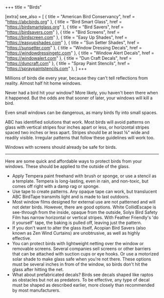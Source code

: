 +++
title = "Birds"

[extra]
see_also = [
  { title = "American Bird Conservancy", href = "https://abcbirds.org" },
  { title = "Bird Smart Glass", href = "https://birdsmartglass.org" },
  { title = "Bird Savers", href = "https://birdsavers.com" },
  { title = "Bird Screens", href = "https://birdscreen.com" },
  { title = "Easy Up Shades", href = "https://easyupshades.com" },
  { title = "Sun Setter Shades", href = "https://sunsetter.com" },
  { title = "Window Dressing Decals", href = "https://windowdressingetc.com" },
  { title = "Window Alert Decals", href = "https://windowalert.com" },
  { title = "Dun Craft Decals", href = "https://duncraft.com" },
  { title = "Spray Paint Stencils", href = "https://spraypaintstencils.com" },
]
+++

Millions of birds die every year, because they can't tell reflections from reality. Almost half hit home windows.

Never had a bird hit your window? More likely, you haven't been there when it happened. But the odds are that sooner of later, your windows will kill a bird.

Even small windows can be dangerous, as many birds fly into small spaces.

ABC has identified solutions that work. Most birds will avoid patterns on glass with vertical stripes four inches apart or less, or horizontal stripes spaced two inches or less apart. Stripes should be at least ⅛" wide and readily visible. Irregular patterns that follow these guidelines will work too.

Windows with screens should already be safe for birds.

- - - 

Here are some quick and affordable ways to protect birds from your windows. These should be applied to the outside of the glass.
- Apply Tempera paint freehand with brush or sponge, or use a stencil as a template. Tempera is long-lasting, even in rain, and non-toxic, but comes off right with a damp rag or sponge.
- Use tape to create patterns. Any opaque tape can work, but translucent ABC BirdTape transmits light and is made to last outdoors.
- Most window films designed for external use are not patterned and will not deter birds. However, there are good options. White CollidEscape is see-through from the inside, opaque from the outside, Solyx Bird Safety Film has narrow horizontal or vertical stripes. With Feather Friendly's 'do it yourself' tape, the baking is pulled off, leaving just the pattern.
- If you don't want to alter the glass itself, Acopian Bird Savers (also known as Zen Wind Curtains) are unobtrusive, as well as highly effective.
- You can protect birds with lightweight netting over the window or removable screens. Several companies sell screens or other barriers that can be attached with suction cups or eye hooks. Or use a motorized solar shade to make glass safe when you're not there. These options must be several inches in from of the window, so birds don't hit the glass after hitting the net.
- What about prefabricated decals? Birds see decals shaped like raptos as obstacles but not as predators. To be effective, any type of decal must be shaped as described earlier, more closely than recommended by most manufacturers.